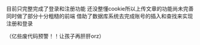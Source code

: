 目前只完整完成了登录和注册功能
还没整懂cookie所以上传文章的功能尚未完善
同时做了部分十分粗糙的前端
借助了数据库系统去完成账号的插入和查找来实现注册和登录

（亿些废代码预警！！让孩子再肝肝orz）
